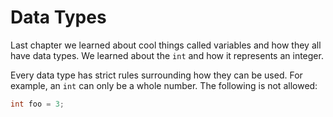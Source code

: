 # Data Types

Last chapter we learned about cool things called variables and how they all have data types. We learned about the `int` and how it represents an integer.

Every data type has strict rules surrounding how they can be used. For example, an `int` can only be a whole number. The following is not allowed:

```java
int foo = 3;
```



